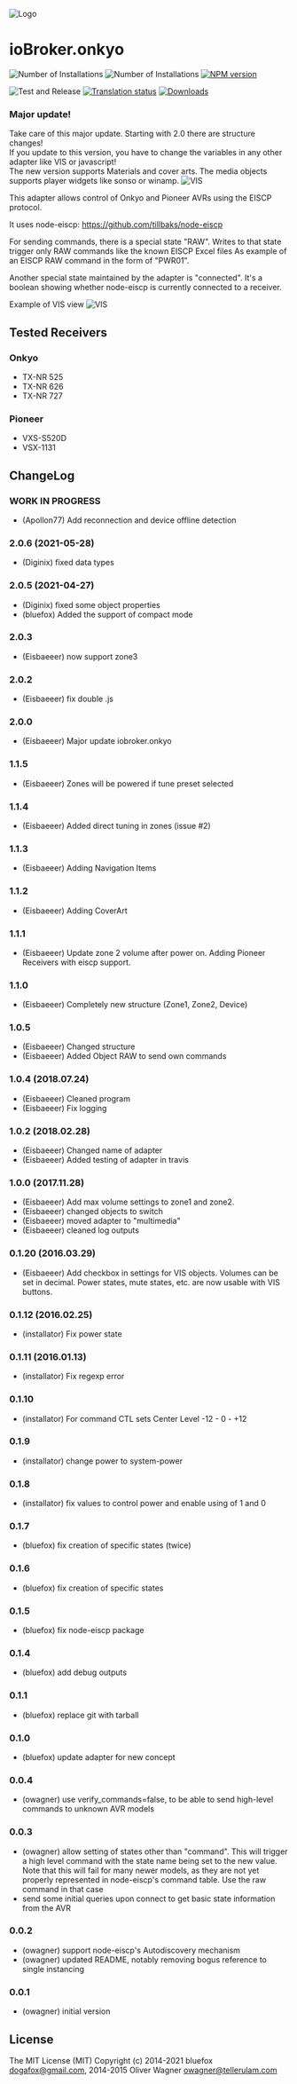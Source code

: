 ![Logo](admin/onkyo.png)
# ioBroker.onkyo

![Number of Installations](http://iobroker.live/badges/onkyo-installed.svg)
![Number of Installations](http://iobroker.live/badges/onkyo-stable.svg)
[![NPM version](http://img.shields.io/npm/v/iobroker.onkyo.svg)](https://www.npmjs.com/package/iobroker.onkyo)

![Test and Release](https://github.com/ioBroker/iobroker.onkyo/workflows/Test%20and%20Release/badge.svg)
[![Translation status](https://weblate.iobroker.net/widgets/adapters/-/onkyo/svg-badge.svg)](https://weblate.iobroker.net/engage/adapters/?utm_source=widget)
[![Downloads](https://img.shields.io/npm/dm/iobroker.onkyo.svg)](https://www.npmjs.com/package/iobroker.onkyo)

### Major update!
Take care of this major update. Starting with 2.0 there are structure changes!   
If you update to this version, you have to change the variables in any other adapter like VIS or javascript!   
The new version supports Materials and cover arts. The media objects supports player widgets like sonso or winamp.
![VIS](admin/player.png)

This adapter allows control of Onkyo and Pioneer AVRs using the EISCP protocol.

It uses node-eiscp: https://github.com/tillbaks/node-eiscp

For sending commands, there is a special state "RAW". Writes to that state
trigger only RAW commands like the known EISCP Excel files
As example of an EISCP RAW command in the form of "PWR01".

Another special state maintained by the adapter is "connected". It's a boolean
showing whether node-eiscp is currently connected to a receiver.

Example of VIS view
![VIS](admin/onkyo-vis.png)     

## Tested Receivers
### Onkyo
* TX-NR 525   
* TX-NR 626   
* TX-NR 727

### Pioneer
* VXS-S520D  
* VSX-1131   

<!--
	Placeholder for the next version (at the beginning of the line):
	### __WORK IN PROGRESS__
-->
## ChangeLog

### __WORK IN PROGRESS__
* (Apollon77) Add reconnection and device offline detection

### 2.0.6 (2021-05-28)
* (Diginix) fixed data types

### 2.0.5 (2021-04-27)
* (Diginix) fixed some object properties
* (bluefox) Added the support of compact mode

### 2.0.3   
* (Eisbaeeer) now support zone3   

### 2.0.2
* (Eisbaeeer) fix double .js 

### 2.0.0
* (Eisbaeeer) Major update iobroker.onkyo

### 1.1.5
* (Eisbaeeer) Zones will be powered if tune preset selected   

### 1.1.4  
* (Eisbaeeer) Added direct tuning in zones (issue #2)

### 1.1.3
* (Eisbaeeer) Adding Navigation Items   

### 1.1.2
* (Eisbaeeer) Adding CoverArt

### 1.1.1
* (Eisbaeeer) Update zone 2 volume after power on. Adding Pioneer Receivers with eiscp support.

### 1.1.0
* (Eisbaeeer) Completely new structure (Zone1, Zone2, Device)

### 1.0.5
* (Eisbaeeer) Changed structure
* (Eisbaeeer) Added Object RAW to send own commands

### 1.0.4 (2018.07.24)
* (Eisbaeeer) Cleaned program
* (Eisbaeeer) Fix logging

### 1.0.2 (2018.02.28)
* (Eisbaeeer) Changed name of adapter
* (Eisbaeeer) Added testing of adapter in travis

### 1.0.0 (2017.11.28)
* (Eisbaeeer) Add max volume settings to zone1 and zone2.   
* (Eisbaeeer) changed objects to switch
* (Eisbaeeer) moved adapter to "multimedia"
* (Eisbaeeer) cleaned log outputs

### 0.1.20 (2016.03.29)
* (Eisbaeeer) Add checkbox in settings for VIS objects. Volumes can be set in
  decimal. Power states, mute states, etc. are now usable with VIS buttons.

### 0.1.12 (2016.02.25)
* (installator) Fix power state

### 0.1.11 (2016.01.13)
* (installator) Fix regexp error

### 0.1.10
* (installator) For command CTL sets Center Level -12 - 0 - +12

### 0.1.9
* (installator) change power to system-power

### 0.1.8
* (installator) fix values to control power and enable using of 1 and 0

### 0.1.7
* (bluefox) fix creation of specific states (twice)

### 0.1.6
* (bluefox) fix creation of specific states

### 0.1.5
* (bluefox) fix node-eiscp package

### 0.1.4
* (bluefox) add debug outputs

### 0.1.1
* (bluefox) replace git with tarball

### 0.1.0
* (bluefox) update adapter for new concept

### 0.0.4
* (owagner) use verify_commands=false, to be able to send high-level commands to unknown AVR models

### 0.0.3
* (owagner) allow setting of states other than "command". This will trigger a high level
  command with the state name being set to the new value. Note that this will fail for
  many newer models, as they are not yet properly represented in node-eiscp's
  command table. Use the raw command in that case
* send some initial queries upon connect to get basic state information from the AVR

### 0.0.2
* (owagner) support node-eiscp's Autodiscovery mechanism
* (owagner) updated README, notably removing bogus reference to single instancing

### 0.0.1
* (owagner) initial version

## License
The MIT License (MIT)
Copyright (c) 2014-2021 bluefox <dogafox@gmail.com>,
              2014-2015 Oliver Wagner <owagner@tellerulam.com>
